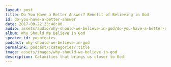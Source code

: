 ```yaml
---
layout: post
title: Do You Have a Better Answer? Benefit of Believing in God
id: do-you-have-a-better-answer
date: 2017-09-22 23:48:00
audio: assets/audio/why-should-we-believe-in-god/do-you-have-a-better-answer.mp3
album: Why Should We Believe In God
speaker_id: yusufestes
podcast: why-should-we-believe-in-god
permalink: podcast/:categories/:title
image: assets/images/why-should-we-believe-in-god
description: Calamities that brings us closer to God.
---
```

